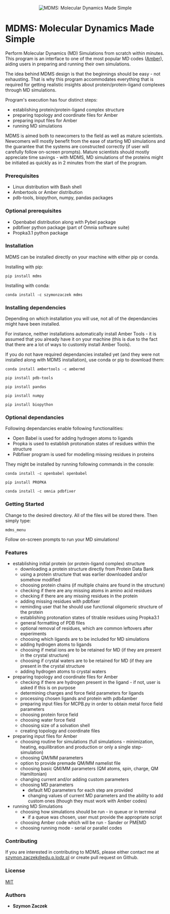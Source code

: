 <p align="center">
    <img src="https://raw.githubusercontent.com/szymonzaczek/MDMS/linux_development/mdms_logo.png" alt="MDMS: Molecular Dynamics Made Simple">
</p>

# MDMS: Molecular Dynamics Made Simple

Perform Molecular Dynamics (MD) Simulations from scratch within minutes. This program is an interface to one of the most popular MD codes ([Amber](http://ambermd.org/)), aiding users in preparing and running their own simulations.

The idea behind MDMS design is that the beginnings should be easy - not exhausting. That is why this program accommodates everything that is required for getting realistic insights about protein/protein-ligand complexes through MD simulations.

Program's execution has four distinct steps:
- establishing protein/protein-ligand complex structure
- preparing topology and coordinate files for Amber
- preparing input files for Amber
- running MD simulations

MDMS is aimed both to newcomers to the field as well as mature scientists. Newcomers will mostly benefit from the ease of starting MD simulations and the guarantee that the systems are constructed correctly (if user will carefully follow on-screen prompts). Mature scientists should mostly appreciate time savings - with MDMS, MD simulations of the proteins might be initiated as quickly as in 2 minutes from the start of the program.


### Prerequisites

- Linux distribution with Bash shell
- Ambertools or Amber distribution
- pdb-tools, biopython, numpy, pandas packages

### Optional prerequisites

- Openbabel distribution along with Pybel package
- pdbfixer python package (part of Omnia software suite)
- Propka3.1 python package


### Installation

MDMS can be installed directly on your machine with either pip or conda.

Installing with pip:

`pip install mdms`

Installing with conda:

`conda install -c szymonzaczek mdms`


### Installing dependencies

Depending on which installation you will use, not all of the dependancies might have been installed.

For instance, neither installations automatically install Amber Tools - it is assumed that you already have it on your machine (this is due to the fact that there are a lot of ways to customly install Amber Tools).

If you do not have required dependancies installed yet (and they were not installed along with MDMS installation), use conda or pip to download them:

`conda install ambertools -c ambermd`

`pip install pdb-tools`

`pip install pandas`

`pip install numpy`

`pip install biopython`


### Optional dependancies

Following dependancies enable following functionalities:
- Open Babel is used for adding hydrogen atoms to ligands
- Propka is used to establish protonation states of residues within the structure
- Pdbfixer program is used for modelling missing residues in proteins

They might be installed by running following commands in the console:

`conda install -c openbabel openbabel`

`pip install PROPKA`

`conda install -c omnia pdbfixer `


### Getting Started

Change to the desired directory. All of the files will be stored there. Then simply type:

`mdms_menu`

Follow on-screen prompts to run your MD simulations!


### Features
- establishing initial protein (or protein-ligand complex) structure
  - downloading a protein structure directly from Protein Data Bank
  - using a protein structure that was earlier downloaded and/or somehow modified
  - choosing protein chains (if multiple chains are found in the structure)
  - checking if there are any missing atoms in amino acid residues 
  - checking if there are any missing residues in the protein
  - adding missing residues with pdbfixer
  - reminding user that he should use functional oligomeric structure of the protein
  - establishing protonation states of titrable residues using Propka3.1
  - general formatting of PDB files
  - optional removal of residues, which are common leftovers after experiments
  - choosing which ligands are to be included for MD simulations
  - adding hydrogen atoms to ligands
  - choosing if metal ions are to be retained for MD (if they are present in the crystal structure)
  - choosing if crystal waters are to be retained for MD (if they are present in the crystal structure
  - adding hydrogen atoms to crystal waters
- preparing topology and coordinate files for Amber
  - checking if there are hydrogen present in the ligand - if not, user is asked if this is on purpose
  - determining charges and force field parameters for ligands
  - processing chosen ligands and protein with pdb4amber
  - preparing input files for MCPB.py in order to obtain metal force field parameters
  - choosing protein force field
  - choosing water force field
  - choosing size of a solvation shell
  - creating topology and coordinate files
- preparing input files for Amber
  - choosing routine for simulations (full simulations - minimization, heating, equilibration and production or only a single step-simulation)
   - choosing QM/MM parameters
    - option to provide premade QM/MM namelist file
     - choosing basic QM/MM parameters (QM atoms, spin, charge, QM Hamiltonian)
     - changing current and/or adding custom parameters
  - choosing MD parameters
     - default MD parameters for each step are provided
     - changing values of current MD parameters and the ability to add custom ones (though they must work with Amber codes)
- running MD Simulations
  - choosing how simulations should be run - in queue or in terminal
    - if a queue was chosen, user must provide the appropriate script
  - choosing Amber code which will be run - Sander or PMEMD
  - choosing running mode - serial or parallel codes


### Contributing

If you are interested in contributing to MDMS, please either contact me at [szymon.zaczek@edu.p.lodz.pl](mailto:szymon.zaczek@edu.p.lodz.pl) or create pull request on Github.


### License

[MIT](https://github.com/szymonzaczek/MDMS/blob/master/LICENSE)


### Authors

* **Szymon Zaczek**
